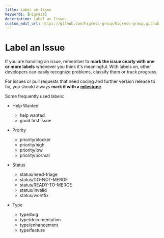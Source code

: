 ```yaml
---
title: Label an Issue
keywords: [Higress]
description: Label an Issue.
custom_edit_url: https://github.com/higress-group/higress-group.github.io/blob/master/i18n/zh-cn/docusaurus-plugin-content-docs/current/developers/committer-guide/label-an-issue-guide_dev.md
---
```


# Label an Issue

If you are handling an issue, remember to **mark the issue cearly with one or more labels** whenever you think it's meaningful. With labels on, other developers can easily recognize problems, classify them or track progress. 

For issues or pull requests that need coding and further version release to fix, you should always **mark it with a [milestone](https://github.com/alibaba/higress/milestones)**. 

Some frequently used labels:
* Help Wanted
  * help wanted
  * good first issue

* Prority
  * priority/blocker
  * priority/high
  * priority/low
  * priority/normal

* Status
  * status/need-triage
  * status/DO-NOT-MERGE
  * status/READY-TO-MERGE
  * status/invalid 
  * status/wontfix

* Type
  * type/bug
  * type/documentation
  * type/enhancement
  * type/feature
